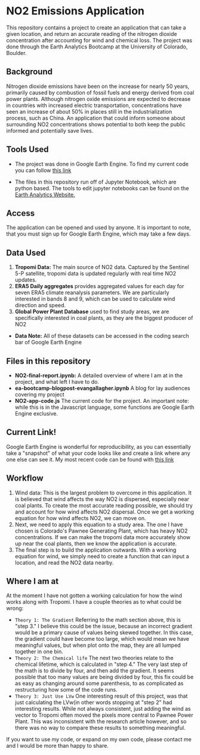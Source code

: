 # NO2 Emissions Application
This repository contains a project to create an application that can take a given location, and return an accurate reading of the nitrogen dioxide concentration after accounting for wind and chemical loss. The project was done through the Earth Analytics Bootcamp at the University of Colorado, Boulder.

## Background
Nitrogen dioxide emissions have been on the increase for nearly 50 years, primarily caused by combustion of fossil fuels and energy derived from coal power plants. Although nitrogen oxide emissions are expected to decrease in countries with increased electric transportation, concentrations have seen an increase of about 50% in places still in the industrialization process, such as China. An application that could inform someone about surrounding NO2 concentrations shows potential to both keep the public informed and potentially save lives.

## Tools Used
* The project was done in Google Earth Engine. To find my current code you can follow <a href="https://earthengine.google.com/" target="blank">this link</a>

* The files in this repository run off of Jupyter Notebook, which are python based. The tools to edit jupyter notebooks can be found on the <a href="https://www.earthdatascience.org/" target="blank">Earth Analytics Website.</a>

## Access
The application can be opened and used by anyone. It is important to note, that you must sign up for Google Earth Engine, which may take a few days.  

## Data Used
1. **Tropomi Data:** The main source of NO2 data. Captured by the Sentinel 5-P satellite, tropomi data is updated regularly with real time NO2 updates.
2. **ERA5 Daily aggregates** provides aggregated values for each day for seven ERA5 climate reanalysis parameters. We are particularly interested in bands 8 and 9, which can be used to calculate wind direction and speed.
3. **Global Power Plant Database** used to find study areas, we are specifically interested in coal plants, as they are the biggest producer of NO2

* **Data Note:** All of these datasets can be accessed in the coding search bar of Google Earth Engine

## Files in this repository
* **NO2-final-report.ipynb:** A detailed overview of where I am at in the project, and what left I have to do.
* **ea-bootcamp-blogpost-evangallagher.ipynb** A blog for lay audiences covering my project
* **NO2-app-code.js** The current code for the project. An important note: while this is in the Javascript language, some functions are Google Earth Engine exclusive.

## **Current Link!** 
Google Earth Engine is wonderful for reproducibility, as you can essentially take a "snapshot" of what your code looks like and create a link where any one else can see it. My most recent code can be found with <a href="https://code.earthengine.google.com/92897eac1489af20b4d4905c8f0909db" target="blank">this link</a>

## Workflow
1. Wind data: This is the largest problem to overcome in this application. It is believed that wind affects the way NO2 is dispersed, especially near coal plants. To create the most accurate reading possible, we should try and account for how wind affects NO2 dispersal. Once we get a working equation for how wind affects NO2, we can move on.
2. Next, we need to apply this equation to a study area. The one I have chosen is Colorado's Pawnee Generating Plant, which has heavy NO2 concentrations. If we can make the tropomi data more accurately show up near the coal plants, then we know the application is accurate.
3. The final step is to build the application outwards. With a working equation for wind, we simply need to create a function that can input a location, and read the NO2 data nearby.

## Where I am at
At the moment I have not gotten a working calculation for how the wind works along with Tropomi. I have a couple theories as to what could be wrong:
* `Theory 1: The Gradient` Referring to the math section above, this is "step 3." I believe this could be the issue, because an incorrect gradient would be a primary cause of values being skewed together. In this case, the gradient could have become too large, which would mean we have meaningful values, but when plot onto the map, they are all lumped together in one bin.
* `Theory 2: The Chemical life` The next two theories relate to the chemical lifetime, which is calculated in "step 4." The very last step of the math is to divide by four, and then add the gradient. It seems possible that too many values are being divided by four, this fix could be as easy as changing around some parenthesis, to as complicated as restructuring how some of the code runs.
* `Theory 3: Just Use LVw` One interesting result of this project, was that just calculating the LVw(in other words stopping at "step 2" had interesting results. While not always consistent, just adding the wind as vector to Tropomi often moved the pixels more central to Pawnee Power Plant. This was inconsistent with the research article however, and so there was no way to compare these results to something meaningful.

If you want to use my code, or expand on my own code, please contact me and I would be more than happy to share.

